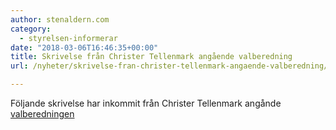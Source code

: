```yaml
---
author: stenaldern.com
category:
  - styrelsen-informerar
date: "2018-03-06T16:46:35+00:00"
title: Skrivelse från Christer Tellenmark angående valberedning
url: /nyheter/skrivelse-fran-christer-tellenmark-angaende-valberedning/

---
```

Följande skrivelse har inkommit från Christer Tellenmark angånde [valberedningen](/wp-content/uploads/2018/03/valberedning_skrivelse.pdf)
